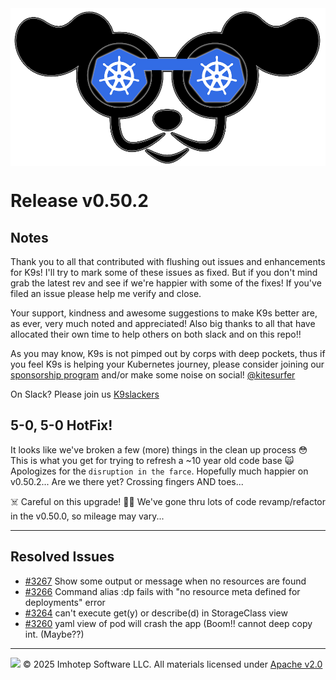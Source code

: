 <img src="https://raw.githubusercontent.com/derailed/k9s/master/assets/k9s.png" align="center" width="800" height="auto"/>

# Release v0.50.2

## Notes

Thank you to all that contributed with flushing out issues and enhancements for K9s!
I'll try to mark some of these issues as fixed. But if you don't mind grab the latest rev
and see if we're happier with some of the fixes!
If you've filed an issue please help me verify and close.

Your support, kindness and awesome suggestions to make K9s better are, as ever, very much noted and appreciated!
Also big thanks to all that have allocated their own time to help others on both slack and on this repo!!

As you may know, K9s is not pimped out by corps with deep pockets, thus if you feel K9s is helping your Kubernetes journey,
please consider joining our [sponsorship program](https://github.com/sponsors/derailed) and/or make some noise on social! [@kitesurfer](https://twitter.com/kitesurfer)

On Slack? Please join us [K9slackers](https://join.slack.com/t/k9sers/shared_invite/enQtOTA5MDEyNzI5MTU0LWQ1ZGI3MzliYzZhZWEyNzYxYzA3NjE0YTk1YmFmNzViZjIyNzhkZGI0MmJjYzhlNjdlMGJhYzE2ZGU1NjkyNTM)

## 5-0, 5-0 HotFix!

It looks like we've broken a few (more) things in the clean up process 😳
This is what you get for trying to refresh a ~10 year old code base 🙀
Apologizes for the `disruption in the farce`. Hopefully much happier on v0.50.2...
Are we there yet? Crossing fingers AND toes...

☠️ Careful on this upgrade! 🏴‍☠️
We've gone thru lots of code revamp/refactor in the v0.50.0, so mileage may vary...

---

## Resolved Issues

* [#3267](https://github.com/derailed/k9s/issues/3267) Show some output or message when no resources are found
* [#3266](https://github.com/derailed/k9s/issues/3266) Command alias :dp fails with "no resource meta defined for deployments" error
* [#3264](https://github.com/derailed/k9s/issues/3264) can't execute get(y) or describe(d) in StorageClass view
* [#3260](https://github.com/derailed/k9s/issues/3260) yaml view of pod will crash the app (Boom!! cannot deep copy int. (Maybe??)

---
<img src="https://raw.githubusercontent.com/derailed/k9s/master/assets/imhotep_logo.png" width="32" height="auto"/> © 2025 Imhotep Software LLC. All materials licensed under [Apache v2.0](http://www.apache.org/licenses/LICENSE-2.0)